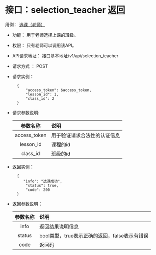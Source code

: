 
# 接口：selection_teacher  [返回](../README.md)
用例： [选课（老师）](../用例/选课（老师）.md)

- 功能：
    用于老师选择上课的班级。
    
- 权限：
    只有老师可以调用该API。
    
- API请求地址： 
    接口基本地址/v1/api/selection_teacher

- 请求方式 ：
    POST

- 请求实例：

        {
            "access_token": $access_token,
            "lesson_id": 1,
            "class_id": 2
        }

- 请求参数说明:        

  |参数名称|说明|
  |:---------:|:--------------------------------------------------------|
  |access_token|用于验证请求合法性的认证信息|
  |lesson_id|课程的id|
  |class_id|班级的id|
  
    
- 返回实例：

        {         
           "info": "选课成功",
            "status": true,
            "code": 200
        }
 
- 返回参数说明：    
 
  |参数名称|说明|
  |:---------:|:--------------------------------------------------------|      
  |info|返回结果说明信息|
  |status|bool类型，true表示正确的返回，false表示有错误|
  |code|返回码|

